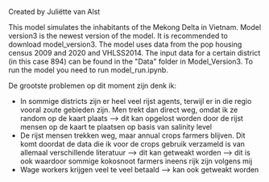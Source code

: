 Created by Juliëtte van Alst

This model simulates the inhabitants of the Mekong Delta in Vietnam. Model version3 is the newest version of the model. It is recommended to download model_version3. 
The model uses data from the pop housing census 2009 and 2020 and VHLSS2014. The input data for a certain district (in this case 894) can be found in the "Data" folder in Model_Version3. 
To run the model you need to run model_run.ipynb. 

De grootste problemen op dit moment zijn denk ik:
- In sommige districts zijn er heel veel rijst agents, terwijl er in die regio vooral zoute gebieden zijn. Men trekt dan direct weg, omdat ik ze random op de kaart plaats
    --> dit kan opgelost worden door de rijst mensen op de kaart te plaatsen op basis van salinity level
- De rijst mensen trekken weg, maar annual crops farmers blijven. Dit komt doordat de data die ik voor de crops gebruik verzameld is van allemaal verschillende literatuur
    --> dit kan getweakt worden
    --> dit is ook waardoor sommige kokosnoot farmers ineens rijk zijn volgens mij
- Wage workers krijgen veel te veel betaald --> kan ook getweakt worden
